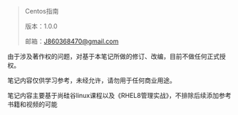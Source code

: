 > Centos指南
>
> 版本：1.0.0
>
> 邮箱：J860368470@gmail.com

由于涉及著作权的问题，对基于本笔记所做的修订、改编，目前不做任何正式授权。

笔记内容仅供学习参考，未经允许，请勿用于任何商业用途。

笔记内容主要基于尚硅谷linux课程以及《RHEL8管理实战》，不排除后续添加参考书籍和视频的可能